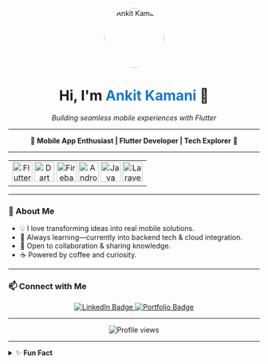 <p align="center">
  <img src="https://github.com/ankitkamani.png" width="120" alt="Ankit Kamani" style="border-radius:50%;" />
</p>

<h1 align="center">Hi, I'm <span style="color:#1976D2;">Ankit Kamani</span> 👋</h1>

<p align="center"><i>Building seamless mobile experiences with Flutter</i></p>

---

<div align="center">

🌟 <b>Mobile App Enthusiast | Flutter Developer | Tech Explorer</b> 🌟

</div>

---

<table align="center" width="100%">
  <tr>
    <td align="center">
      <img src="https://cdn.jsdelivr.net/gh/devicons/devicon/icons/flutter/flutter-original.svg" title="Flutter" alt="Flutter" width="40"/>
      <img src="https://cdn.jsdelivr.net/gh/devicons/devicon/icons/dart/dart-original.svg" title="Dart" alt="Dart" width="40"/>
      <img src="https://cdn.jsdelivr.net/gh/devicons/devicon/icons/firebase/firebase-plain.svg" title="Firebase" alt="Firebase" width="40"/>
      <img src="https://cdn.jsdelivr.net/gh/devicons/devicon/icons/android/android-plain.svg" title="Android" alt="Android" width="40"/>
      <img src="https://cdn.jsdelivr.net/gh/devicons/devicon/icons/java/java-original-wordmark.svg" title="Java" alt="Java" width="40"/>
      <img src="https://cdn.jsdelivr.net/gh/devicons/devicon/icons/laravel/laravel-original.svg" title="Laravel" alt="Laravel" width="40"/>
    </td>
  </tr>
</table>

---

### 🚀 About Me

- 💡 I love transforming ideas into real mobile solutions.
- 🌱 Always learning—currently into backend tech & cloud integration.
- 🤝 Open to collaboration & sharing knowledge.
- ☕ Powered by coffee and curiosity.

---

### 📫 Connect with Me

<p align="center">
  <a href="https://linkedin.com/in/ankitkamani">
    <img src="https://img.shields.io/badge/LinkedIn-1976D2?style=for-the-badge&logo=linkedin&logoColor=white" alt="LinkedIn Badge"/>
  </a>
  <a href="https://ankitkamani.adpatel.online">
    <img src="https://img.shields.io/badge/Portfolio-222222?style=for-the-badge&logo=google-chrome&logoColor=white" alt="Portfolio Badge"/>
  </a>
</p>

---

<p align="center">
  <img src="https://komarev.com/ghpvc/?username=ankitkamani&style=for-the-badge&color=1976D2" alt="Profile views"/>
</p>

---

<details>
  <summary>✨ <b>Fun Fact</b></summary>
  <br>
  I believe technology should be both creative and useful.<br>
  When I’m not coding, you’ll find me learning something new or enjoying a great cup of coffee.
</details>
